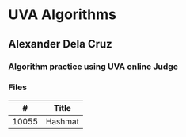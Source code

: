 # UVA Algorithms 

## Alexander Dela Cruz 

### Algorithm practice using UVA online Judge 

### Files 

|   #   | Title           |
| :---: | --------------- |
| 10055 | Hashmat|
